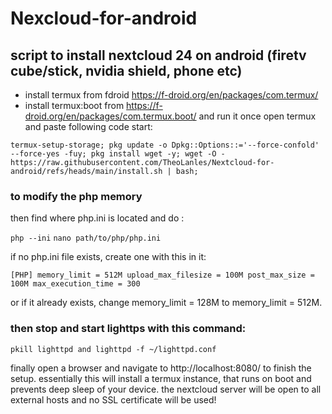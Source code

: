  # Nexcloud-for-android
 
 ## script to install nextcloud 24 on android (firetv cube/stick, nvidia shield, phone etc)

- install termux from fdroid https://f-droid.org/en/packages/com.termux/
- install termux:boot from https://f-droid.org/en/packages/com.termux.boot/ and run it once
open termux and paste following code start:

` termux-setup-storage; pkg update -o Dpkg::Options::='--force-confold' --force-yes -fuy; pkg install wget -y; wget -O - https://raw.githubusercontent.com/TheoLanles/Nextcloud-for-android/refs/heads/main/install.sh | bash; `

### to modify the php memory
then find where php.ini is located and do :

` php --ini `
` nano path/to/php/php.ini `

if no php.ini file exists, create one with this in it:

`
[PHP]
memory_limit = 512M
upload_max_filesize = 100M
post_max_size = 100M
max_execution_time = 300
`

or if it already exists, change memory_limit = 128M to memory_limit = 512M.

### then stop and start lighttps with this command:

` pkill lighttpd and lighttpd -f ~/lighttpd.conf `

finally open a browser and navigate to http://localhost:8080/ to finish the setup. essentially this will install a termux instance, that runs on boot and prevents deep sleep of your device. the nextcloud server will be open to all external hosts and no SSL certificate will be used!
